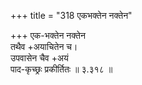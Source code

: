 +++
title = "318 एकभक्तेन नक्तेन"

+++
एक-भक्तेन नक्तेन  
तथैव +अयाचितेन च।  
उपवासेन चैव +अयं  
पाद-कृच्छ्रः प्रकीर्तितः  ॥ ३.३१८ ॥